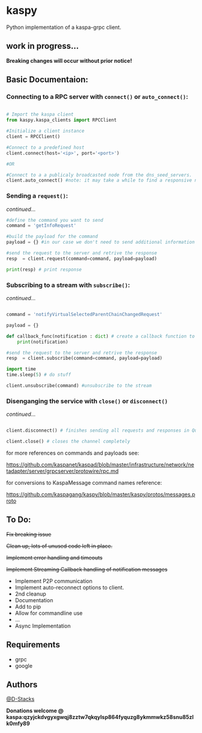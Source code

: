 # kaspy

Python implementation of a kaspa-grpc client.

## work in progress...

**Breaking changes will occur without prior notice!**
    
## Basic Documentaion:

### Connecting to a RPC server with `connect()` or `auto_connect()`:

```python

# Import the kaspa client
from kaspy.kaspa_clients import RPCClient

#Initialize a client instance
client = RPCClient() 

#Connect to a predefined host
client.connect(host='<ip>', port='<port>') 

#OR

#Connect to a a publicaly broadcasted node from the dns_seed_servers.
client.auto_connect() #note: it may take a while to find a responsive nodes, timeout should be issued to not get stuck searching
```

### Sending a `request()`:

*continued...*
```python
#define the command you want to send
command = 'getInfoRequest'

#build the payload for the command
payload = {} #in our case we don't need to send additional information 

#send the request to the server and retrive the response
resp  = client.request(command=command, payload=payload)

print(resp) # print response
```

### Subscribing to a stream with `subscribe()`:

*continued...*
```python 

command = 'notifyVirtualSelectedParentChainChangedRequest'

payload = {}

def callback_func(notification : dict) # create a callback function to process the notifications
    print(notification)

#send the request to the server and retrive the response
resp  = client.subscribe(command=command, payload=payload)

import time
time.sleep(5) # do stuff

client.unsubscribe(command) #unsubscribe to the stream
```

### Disenganging the service with `close()` or `disconnect()`

*continued...*
```python

client.disconnect() # finishes sending all requests and responses in Que, halts all operations, but keeps the channel open.

client.close() # closes the channel completely

```

for more references on commands and payloads see:

https://github.com/kaspanet/kaspad/blob/master/infrastructure/network/netadapter/server/grpcserver/protowire/rpc.md 

for conversions to KaspaMessage command names reference:

https://github.com/kaspagang/kaspy/blob/master/kaspy/protos/messages.proto

## To Do:
~~Fix breaking issue~~

~~Clean up, lots of unused code left in place.~~

~~Implement error handling and timeouts~~

~~Implement Streaming Callback handling of notification messages~~

- Implement P2P communication 
- Implement auto-reconnect options to client.
- 2nd cleanup
- Documentation
- Add to pip
- Allow for commandline use
- ...
- Async Implementation

## Requirements
- grpc
- google

## Authors 
[@D-Stacks](https://github.com/D-Stacks)

**Donations welcome @ kaspa:qzyjckdvgyxgwqj8zztw7qkqylsp864fyquzg8ykmmwkz58snu85zlk0mfy89**


